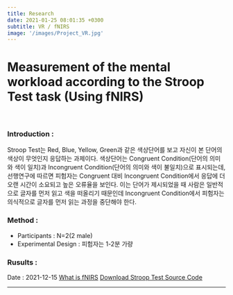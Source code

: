 ```yaml
---
title: Research
date: 2021-01-25 08:01:35 +0300
subtitle: VR / fNIRS
image: '/images/Project_VR.jpg'
---
```


# Measurement of the mental workload according to the Stroop Test task (Using fNIRS)
<br/>

### Introduction : <br/>
Stroop Test는 Red, Blue, Yellow, Green과 같은 색상단어를 보고 자신이 본 단어의 색상이 무엇인지 응답하는 과제이다. 색상단어는 Congruent Condition(단어의 의미와 색이 일치)과 Incongruent Condition(단어의 의미와 색이 불일치)으로 표시되는데, 선행연구에 따르면 피험자는 Congruent 대비 Incongruent Condition에서 응답에 더 오랜 시간이 소요되고 높은 오류율을 보인다. 이는 단어가 제시되었을 때 사람은 일반적으로 글자를 먼저 읽고 색을 떠올리기 때문인데 Incongruent Condition에서 피험자는 의식적으로 글자를 먼저 읽는 과정을 중단해야 한다.

### Method : <br/>
- Participants : N=2(2 male)<br/>
- Experimental Design : 피험자는 1-2분 가량 

### Rusults : <br/>

Date : 2021-12-15
[What is fNIRS](https://hongdaye71.github.io/blog/fnirs)
[Download Stroop Test Source Code](https://github.com/HongDaye71/StroopTest)
___
